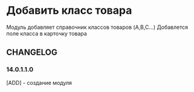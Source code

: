 # Добавить класс товара

Модуль добавляет справочник классов товаров (A,B,C...)
Добавлется поле класса в карточку товара

## CHANGELOG
### 14.0.1.1.0
[ADD] - создание модуля